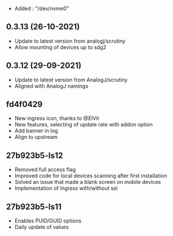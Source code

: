 - Added : "/dev/nvme0"

## 0.3.13 (26-10-2021)
- Update to latest version from analogj/scrutiny
- Allow mounting of devices up to sdg2

## 0.3.12 (29-09-2021)
- Update to latest version from AnalogJ/scrutiny
- Aligned with AnalogJ namings

## fd4f0429
- New ingress icon, thanks to @ElVit
- New features, selecting of update rate with addon option
- Add banner in log
- Align to upstream

## 27b923b5-ls12
- Removed full access flag
- Improved code for local devices scanning after first installation
- Solved an issue that made a blank screen on mobile devices
- Implementation of Ingress with/without ssl

## 27b923b5-ls11
- Enables PUID/GUID options
- Daily update of values
